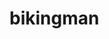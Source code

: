 # bikingman
<script>
  window.chatbaseConfig = {
    chatbotId: "AfUgjwkJdrO5eomyH-kWH",
  }
</script>
<script
  src="https://www.chatbase.co/embed.min.js"
  id="AfUgjwkJdrO5eomyH-kWH"
  defer>
</script>
